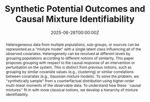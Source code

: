 ---
title: "Synthetic Potential Outcomes and Causal Mixture Identifiability"
authors:
- Admin
- Chandler Squires
- Caroline Uhler
author_notes:
date: "2025-06-28T00:00:00Z"
doi: ""

# Schedule page publish date (NOT publication's date).
publishDate: "2024-05-28T00:00:00Z"

# Publication type.
# Legend: 0 = Uncategorized; 1 = Conference paper; 2 = Journal article;
# 3 = Preprint / Working Paper; 4 = Report; 5 = Book; 6 = Book section;
# 7 = Thesis; 8 = Patent
publication_types: ["1"]

# Publication name and optional abbreviated publication name.
publication: "The *28th International Conference on Artificial Intelligence and Statistics (AISTATS)*"
publication_short: "*AISTATS 2025*"

abstract: Heterogeneous data from multiple populations, sub-groups, or sources can be represented as a "mixture model" with a single latent class influencing all of the observed covariates. Heterogeneity can be resolved at different levels by grouping populations according to different notions of similarity. This paper proposes grouping with respect to the causal response of an intervention or perturbation on the system. This is distinct from previous notions, such as grouping by similar covariate values (e.g., clustering) or similar correlations between covariates (e.g., Gaussian mixture models). To solve the problem, we "synthetically sample" from a counterfactual distribution using higher-order multi-linear moments of the observable data. To understand how these ``causal mixtures'' fit in with more classical notions, we develop a hierarchy of mixture identifiability.

# Summary. An optional shortened abstract.
summary: We show how to find mixture components relative to a causal response.

tags:
  -Synthetic Potential Outcomes
  -Mixture Models

featured: true

# links:
# - name: ""
#   url: ""
url_pdf: 'https://openreview.net/attachment?id=J1CJaSnmKg&name=pdf'
url_code: 'https://github.com/csquires/synthetic-potential-outcomes'
url_dataset: ''
url_poster: 'publication/spos/AISTATS2025poster.pdf'
url_project: ''
url_slides: 'presentations/spo_bu3'
url_source: ''
url_video: 'https://www.youtube.com/watch?app=desktop&si=rckWo1PphQC5QqoC&v=hLr7KmUUvJ4&feature=youtu.be'

# Featured image
# To use, add an image named `featured.jpg/png` to your page's folder. 
image:
  caption:
  focal_point:
  preview_only: false

# Associated Projects (optional).
#   Associate this publication with one or more of your projects.
#   Simply enter your project's folder or file name without extension.
#   E.g. `internal-project` references `content/project/internal-project/index.md`.
#   Otherwise, set `projects: [![alt text](spos.png)]`.
projects: ['mixtures']

# Slides (optional).
#   Associate this publication with Markdown slides.
#   Simply enter your slide deck's filename without extension.
#   E.g. `slides: "example"` references `content/slides/example/index.md`.
#   Otherwise, set `slides: ""`.
slides:
---